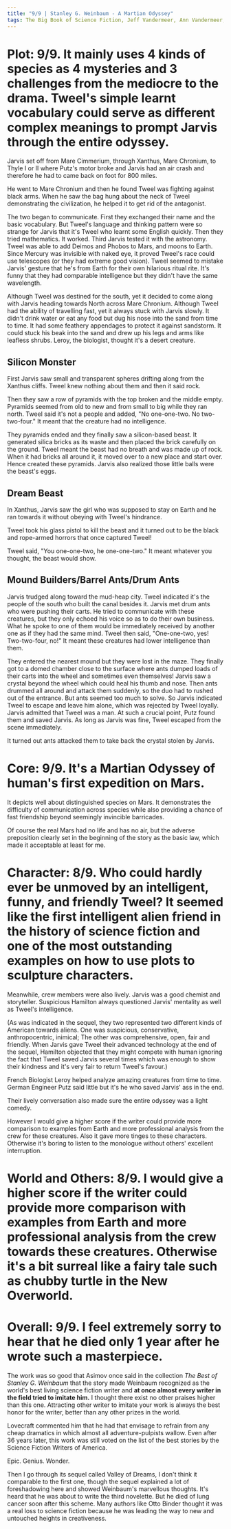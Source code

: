 ```yaml
---
title: "9/9 | Stanley G. Weinbaum - A Martian Odyssey"
tags: The Big Book of Science Fiction, Jeff Vandermeer, Ann Vandermeer, short story, novelette, science fiction, 1902-1935, 1934
---
```


# Plot: 9/9. It mainly uses 4 kinds of species as 4 mysteries and 3 challenges from the mediocre to the drama. Tweel's simple learnt vocabulary could serve as different complex meanings to prompt  Jarvis through the entire odyssey.
Jarvis set off from Mare Cimmerium, through Xanthus, Mare Chronium, to Thyle I or II where Putz's motor broke and Jarvis had an air crash and therefore he had to came back on foot for 800 miles.

He went to Mare Chronium and then he found Tweel was fighting against black arms. When he saw the bag hung about the neck of Tweel demonstrating the civilization, he helped it to get rid of the antagonist. 

The two began to communicate. First they exchanged their name and the basic vocabulary. But Tweel's language and thinking pattern were so strange for Jarvis that it's Tweel who learnt some English quickly. Then they tried mathematics. It worked. Third Jarvis tested it with the astronomy. Tweel was able to add Deimos and Phobos to Mars, and moons to Earth. Since Mercury was invisible with naked eye, it proved Tweel's race could use telescopes (or they had extreme good vision). Tweel seemed to mistake Jarvis' gesture that he's from Earth for their own hilarious ritual rite. It's funny that they had comparable intelligence but they didn't have the same wavelength.

Although Tweel was destined for the south, yet it decided to come along with Jarvis heading towards North across Mare Chronium. Although Tweel had the ability of travelling fast, yet it always stuck with Jarvis slowly. It didn't drink water or eat any food but dug his nose into the sand from time to time. It had some feathery appendages to protect it against sandstorm. It could stuck his beak into the sand and drew up his legs and arms like leafless shrubs. Leroy, the biologist, thought it's a desert creature. 

## Silicon Monster
First Jarvis saw small and transparent spheres drifting along from the Xanthus cliffs. Tweel knew nothing about them and then it said rock.

Then they saw a row of pyramids with the top broken and the middle empty. Pyramids seemed from old to new and from small to big while they ran north. Tweel said it's not a people and added, "No one-one-two. No two-two-four." It meant that the creature had no intelligence.

They pyramids ended and they finally saw a silicon-based beast. It generated silica bricks as its waste and then placed the brick carefully on the ground. Tweel meant the beast had no breath and was made up of rock. When it had bricks all around it, it moved over to a new place and start over. Hence created these pyramids. Jarvis also realized those little balls were the beast's eggs.


## Dream Beast
In Xanthus, Jarvis saw the girl who was supposed to stay on Earth and he ran towards it without obeying with Tweel's hindrance.

Tweel took his glass pistol to kill the beast and it turned out to be the black and rope-armed horrors that once captured Tweel!

Tweel said, "You one-one-two, he one-one-two." It meant whatever you thought, the beast would show. 

## Mound Builders/Barrel Ants/Drum Ants
Jarvis trudged along toward the mud-heap city. Tweel indicated it's the people of the south who built the canal besides it. Jarvis met drum ants who were pushing their carts. He tried to communicate with these creatures, but they only echoed his voice so as to do their own business. What he spoke to one of them would be immediately received by another one as if they had the same mind. Tweel then said, "One-one-two, yes! Two-two-four, no!" It meant these creatures had lower intelligence than them.

They entered the nearest mound but they were lost in the maze. They finally got to a domed chamber close to the surface where ants dumped loads of their carts into the wheel and sometimes even themselves! Jarvis saw a crystal beyond the wheel which could heal his thumb and nose. Then ants drummed all around and attack them suddenly, so the duo had to rushed out of the entrance. But ants seemed too much to solve. So Jarvis indicated Tweel to escape and leave him alone, which was rejected by Tweel loyally. Jarvis admitted that Tweel was a man. At such a crucial point, Putz found them and saved Jarvis. As long as Jarvis was fine, Tweel escaped from the scene immediately. 

It turned out ants attacked them to take back the crystal stolen by Jarvis.

# Core: 9/9. It's a Martian Odyssey of human's first expedition on Mars.
It depicts well about distinguished species on Mars. It demonstrates the difficulty of communication across species while also providing a chance of fast friendship beyond seemingly invincible barricades. 

Of course the real Mars had no life and has no air, but the adverse preposition clearly set in the beginning of the story as the basic law, which made it acceptable at least for me.



# Character: 8/9. Who could hardly ever be unmoved by an intelligent, funny, and friendly Tweel? It seemed like the first intelligent alien friend in the history of science fiction and one of the most outstanding examples on how to use plots to sculpture characters.
Meanwhile, crew members were also lively. Jarvis was a good chemist and storyteller. Suspicious Hamilton always questioned Jarvis' mentality as well as Tweel's intelligence.

(As was indicated in the sequel, they two represented two different kinds of American towards aliens. One was suspicious,  conservative, anthropocentric, inimical; The other was comprehensive, open, fair and friendly. When Jarvis gave Tweel their advanced technology at the end of the sequel, Hamilton objected that they might compete with human ignoring the fact that Tweel saved Jarvis several times which was enough to show their kindness and it's very fair to return Tweel's favour.)

French Biologist Leroy helped analyze amazing creatures from time to time. German Engineer Putz said little but it's he who saved Jarvis' ass in the end. 

Their lively conversation also made sure the entire odyssey was a light comedy. 

However I would give a higher score if the writer could provide more comparison to examples from Earth and more professional analysis from the crew for these creatures. Also it gave more tinges to these characters. Otherwise it's boring to listen to the monologue without others' excellent interruption.

# World and Others: 8/9. I would give a higher score if the writer could provide more comparison with examples from Earth and more professional analysis from the crew towards these creatures. Otherwise it's a bit surreal like a fairy tale such as chubby turtle in the New Overworld.



# Overall: 9/9. I feel extremely sorry to hear that he died only 1 year after he wrote such a masterpiece.
The work was so good that Asimov once said in the collection *The Best of Stanley G. Weinbaum* that the story made Weinbaum recognized as the world's best living science fiction writer and **at once almost every writer in the field tried to imitate him.** I thought there exist no other praises higher than this one. Attracting other writer to imitate your work is always the best honor for the writer, better than any other prizes in the world.

Lovecraft commented him that he had that envisage to refrain from any cheap dramatics in which almost all adventure-pulpists wallow. Even after 36 years later, this work was still voted on the list of the best stories by the Science Fiction Writers of America.

Epic. Genius. Wonder.

Then I go through its sequel called Valley of Dreams, I don't think it comparable to the first one, though the sequel explained a lot of foreshadowing here and showed Weinbaum's marvellous thoughts. It's heard that he was about to write the third novelette. But he died of lung cancer soon after this scheme. Many authors like Otto Binder thought it was a real loss to science fiction because he was leading the way to new and untouched heights in creativeness.
